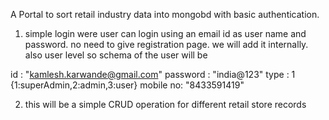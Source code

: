 A Portal to sort retail industry data into mongobd with basic authentication.

1) simple login were user can login using an email id as user name and password. no need to give registration page. we will add it internally. also user level so schema of the user will be

id : "kamlesh.karwande@gmail.com"
password : "india@123"
type : 1      {1:superAdmin,2:admin,3:user}
mobile no: "8433591419"


2) this will be a simple CRUD operation for different retail store records
